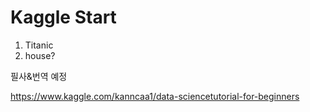 # Kaggle Start


1. Titanic
2. house?


필사&번역 예정

https://www.kaggle.com/kanncaa1/data-sciencetutorial-for-beginners